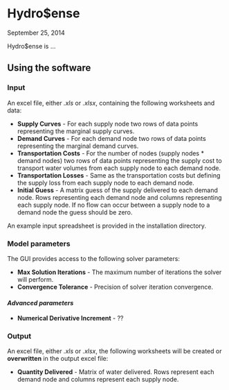 # Hydro$ense
September 25, 2014

Hydro$ense is ...


## Using the software

### Input
An excel file, either *.xls* or *.xlsx*, containing the following worksheets and data:

* **Supply Curves** - For each supply node two rows of data points representing the marginal supply curves.
* **Demand Curves** - For each demand node two rows of data points representing the marginal demand curves.
* **Transportation Costs** - For the number of nodes (supply nodes * demand nodes) two rows of data points representing the supply cost to transport water volumes from each supply node to each demand node.
* **Transportation Losses** - Same as the transportation costs but defining the supply loss from each supply node to each demand node.
* **Initial Guess** - A matrix guess of the supply delivered to each demand node. Rows representing each demand node and columns representing each supply node. If no flow can occur between a supply node to a demand node the guess should be zero.

An example input spreadsheet is provided in the installation directory.


### Model parameters
The GUI provides access to the following solver parameters:

*  **Max Solution Iterations** - The maximum number of iterations the solver will perform.
*  **Convergence Tolerance** - Precision of solver iteration convergence.

#### *Advanced parameters*
* **Numerical Derivative Increment** - ??


### Output
An excel file, either *.xls* or *.xlsx*, the following worksheets will be created or **overwritten** in the output excel file:

* **Quantity Delivered** - Matrix of water delivered. Rows represent each demand node and columns represent each supply node.
